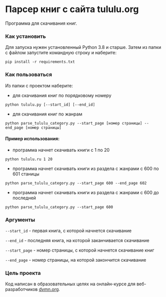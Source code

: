 # Парсер книг с сайта tululu.org

Программа для скачивания книг.

### Как установить

Для запуска нужен установленный Python 3.8 и старше. Затем из папки с файлом запустите командную строку и
наберите: 
```
pip install -r requirements.txt
```

### Как пользоваться
Из папки с проектом наберите:
- для скачивания книг по порядковому номеру
```
python tululu.py [--start_id] [--end_id]
```
- для скачивания книг по жанрам
```
python parse_tululu_category.py --start_page [номер страницы] --end_page [номер страницы]
```
#### Пример использования:

- программа начнет скачивать книги с 1 по 20
```
python tululu.ru 1 20
```
- программа начнет скачивать книги из раздела с жанрами с 600 по 601 станицы
```
python parse_tululu_category.py --start_page 600 --end_page 602
```
- программа начнет скачивать книги из раздела с жанрами с 600 до последней
```
python parse_tululu_category.py --start_page 600
```


### Аргументы

`--start_id` - первая книга, с которой начнется скачивание

`--end_id` - последняя книга, на которой заканчивается скачивание

`--start_page` - номер страницы, с которой начнется скачивание книг

`--end_page` - номер страницы, на которой закончится скачивание

### Цель проекта

Код написан в образовательных целях на онлайн-курсе для веб-разработчиков [dvmn.org](https://dvmn.org/).